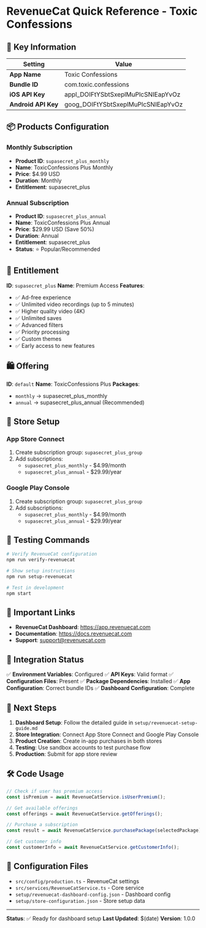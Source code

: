 # RevenueCat Quick Reference - Toxic Confessions

## 🔑 Key Information

| Setting | Value |
|---------|-------|
| **App Name** | Toxic Confessions |
| **Bundle ID** | com.toxic.confessions |
| **iOS API Key** | appl_DOIFtYSbtSxeplMuPlcSNIEapYvOz |
| **Android API Key** | goog_DOIFtYSbtSxeplMuPlcSNIEapYvOz |

## 📦 Products Configuration

### Monthly Subscription
- **Product ID**: `supasecret_plus_monthly`
- **Name**: ToxicConfessions Plus Monthly
- **Price**: $4.99 USD
- **Duration**: Monthly
- **Entitlement**: supasecret_plus

### Annual Subscription
- **Product ID**: `supasecret_plus_annual`
- **Name**: ToxicConfessions Plus Annual
- **Price**: $29.99 USD (Save 50%)
- **Duration**: Annual
- **Entitlement**: supasecret_plus
- **Status**: ⭐ Popular/Recommended

## 🎯 Entitlement

**ID**: `supasecret_plus`
**Name**: Premium Access
**Features**:
- ✅ Ad-free experience
- ✅ Unlimited video recordings (up to 5 minutes)
- ✅ Higher quality video (4K)
- ✅ Unlimited saves
- ✅ Advanced filters
- ✅ Priority processing
- ✅ Custom themes
- ✅ Early access to new features

## 🛍️ Offering

**ID**: `default`
**Name**: ToxicConfessions Plus
**Packages**:
- `monthly` → supasecret_plus_monthly
- `annual` → supasecret_plus_annual (Recommended)

## 🏪 Store Setup

### App Store Connect
1. Create subscription group: `supasecret_plus_group`
2. Add subscriptions:
   - `supasecret_plus_monthly` - $4.99/month
   - `supasecret_plus_annual` - $29.99/year

### Google Play Console
1. Create subscription group: `supasecret_plus_group`
2. Add subscriptions:
   - `supasecret_plus_monthly` - $4.99/month
   - `supasecret_plus_annual` - $29.99/year

## 🧪 Testing Commands

```bash
# Verify RevenueCat configuration
npm run verify-revenuecat

# Show setup instructions
npm run setup-revenuecat

# Test in development
npm start
```

## 🔗 Important Links

- **RevenueCat Dashboard**: https://app.revenuecat.com
- **Documentation**: https://docs.revenuecat.com
- **Support**: support@revenuecat.com

## 📱 Integration Status

✅ **Environment Variables**: Configured
✅ **API Keys**: Valid format
✅ **Configuration Files**: Present
✅ **Package Dependencies**: Installed
✅ **App Configuration**: Correct bundle IDs
✅ **Dashboard Configuration**: Complete

## 🚀 Next Steps

1. **Dashboard Setup**: Follow the detailed guide in `setup/revenuecat-setup-guide.md`
2. **Store Integration**: Connect App Store Connect and Google Play Console
3. **Product Creation**: Create in-app purchases in both stores
4. **Testing**: Use sandbox accounts to test purchase flow
5. **Production**: Submit for app store review

## 🛠️ Code Usage

```typescript
// Check if user has premium access
const isPremium = await RevenueCatService.isUserPremium();

// Get available offerings
const offerings = await RevenueCatService.getOfferings();

// Purchase a subscription
const result = await RevenueCatService.purchasePackage(selectedPackage);

// Get customer info
const customerInfo = await RevenueCatService.getCustomerInfo();
```

## 🔧 Configuration Files

- `src/config/production.ts` - RevenueCat settings
- `src/services/RevenueCatService.ts` - Core service
- `setup/revenuecat-dashboard-config.json` - Dashboard config
- `setup/store-configuration.json` - Store setup data

---

**Status**: ✅ Ready for dashboard setup
**Last Updated**: $(date)
**Version**: 1.0.0
